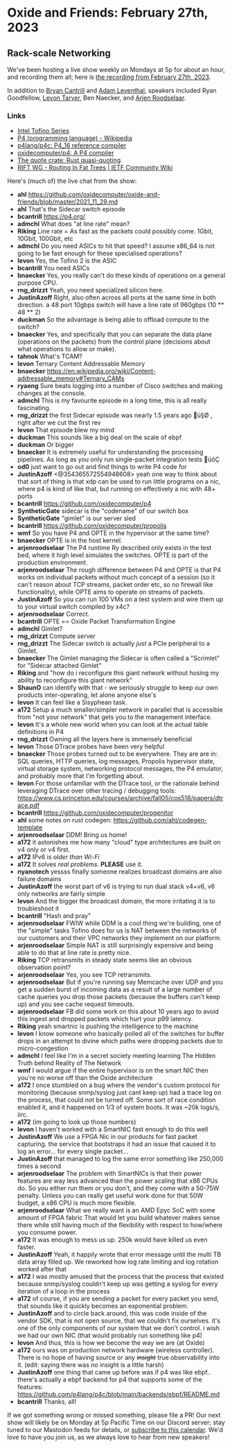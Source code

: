 # Oxide and Friends: February 27th, 2023

## Rack-scale Networking

We've been hosting a live show weekly on Mondays at 5p for about an hour,
and recording them all; here is
[the recording from February 27th, 2023](https://youtu.be/AkWh2Sms3aw).

In addition to
[Bryan Cantrill](https://mastodon.social/@bcantrill) and
[Adam Leventhal](https://mastodon.social/@ahl),
speakers included
Ryan Goodfellow,
[Levon Tarver](https://hachyderm.io/@diglett),
Ben Naecker,
and [Arjen Roodselaar](https://mastodon.social/@arjenroodselaar@octodon.social).

### Links

- [Intel Tofino Series](https://www.intel.com/content/www/us/en/products/details/network-io/programmable-ethernet-switch/tofino-series.html)
- [P4 (programming language) - Wikipedia](https://en.wikipedia.org/wiki/P4_(programming_language))
- [p4lang/p4c: P4_16 reference compiler](https://github.com/p4lang/p4c)
- [oxidecomputer/p4: A P4 compiler](https://github.com/oxidecomputer/p4)
- [The quote crate: Rust quasi-quoting](https://github.com/dtolnay/quote)
- [RIFT WG - Routing In Fat Trees | IETF Community Wiki](https://wiki.ietf.org/group/rift)

Here's (much of) the live chat from the show:

- **ahl** https://github.com/oxidecomputer/oxide-and-friends/blob/master/2021_11_29.md
- **ahl** That's the Sidecar switch episode
- **bcantrill** https://p4.org/
- **admchl** What does "at line rate" mean?
- **Riking** Line rate = As fast as the packets could possibly come. 1Gbit, 10Gbit, 100Gbit, etc
- **admchl** Do you need ASICs to hit that speed? I assume x86_64 is not going to be fast enough for these specialised operations?
- **levon** Yes, the Tofino 2 is the ASIC
- **bcantrill** You need ASICs
- **bnaecker** Yes, you really can't do these kinds of operations on a general purpose CPU.
- **rng_drizzt** Yeah, you need specialized silicon here.
- **JustinAzoff** Right, also often across all ports at the same time in both direction. a 48 port 10gbps switch will have a line rate of 960gbps (10 ** 48 ** 2)
- **duckman** So the advantage is being able to offload compute to the switch?
- **bnaecker** Yes, and specifically that you can separate the data plane (operations on the packets) from the control plane (decisions about what operations to allow or make).
- **tahnok** What's TCAM?
- **levon** Ternary Content Addressable Memory
- **bnaecker** https://en.wikipedia.org/wiki/Content-addressable_memory#Ternary_CAMs
- **ryaeng** Sure beats logging into a number of Cisco switches and making changes at the console.
- **admchl** This is my favourite episode in a long time, this is all really fascinating.
- **rng_drizzt** the first Sidecar episode was nearly 1.5 years ago ü§Ø , right after we cut the first rev
- **levon** That episode blew my mind
- **duckman** This sounds like a big deal on the scale of ebpf
- **duckman** Or bigger
- **bnaecker** It is extremely useful for understanding the processing pipelines. As long as you only run single-packet integration tests üôÇ
- **od0** just want to go out and find things to write P4 code for
- **JustinAzoff** <@354365572554948608> yeah one way to think about that sort of thing is that xdp can be used to run little programs on a nic, where p4 is kind of like that, but running on effectively a nic with 48+ ports
- **bcantrill** https://github.com/oxidecomputer/p4
- **SyntheticGate** sidecar is the "codename" of our switch box
- **SyntheticGate** "gimlet" is our server sled
- **bcantrill** https://github.com/oxidecomputer/propolis
- **wmf** So you have P4 and OPTE in the hypervisor at the same time?
- **bnaecker** OPTE is in the host kernel.
- **arjenroodselaar** The P4 runtime Ry described only exists in the test bed, where it high level simulates the switches. OPTE is part of the production environment.
- **arjenroodselaar** The rough difference between P4 and OPTE is that P4 works on individual packets without much concept of a session (so it can't reason about TCP streams, packet order etc, so no firewall like functionality), while OPTE aims to operate on streams of packets.
- **JustinAzoff** So you can run 100 VMs on a test system and wire them up to your virtual switch compiled by x4c?
- **arjenroodselaar** Correct.
- **bcantrill** OPTE == Oxide Packet Transformation Engine
- **admchl** Gimlet?
- **rng_drizzt** Compute server
- **rng_drizzt** The Sidecar switch is actually _just_ a PCIe peripheral to a Gimlet.
- **bnaecker** The Gimlet managing the Sidecar is often called a "Scrimlet" for "Sidecar attached Gimlet"
- **Riking** and "how do i reconfigure this giant network without hosing my ability to reconfigure this giant network"
- **ShaunO** can identify with that - we seriously struggle to keep our own products inter-operating, let alone anyone else's
- **levon** It can feel like a Sisyphean task.
- **a172** Setup a much smaller/simpler network in parallel that is accessible from "not your network" that gets you to the management interface.
- **levon** It's a whole new world when you can look at the actual table definitions in  P4
- **rng_drizzt** Owning all the layers here is immensely beneficial
- **levon** Those DTrace probes have been very helpful
- **bnaecker** Those probes turned out to be everywhere. They are are in: SQL queries, HTTP queries, log messages, Propolis hypervisor state, virtual storage system, networking protocol messages, the P4 emulator, and probably more that I'm forgetting about.
- **levon** For those unfamiliar with the DTrace tool, or the rationale behind leveraging DTrace over other tracing / debugging tools:
https://www.cs.princeton.edu/courses/archive/fall05/cos518/papers/dtrace.pdf
- **bcantrill** https://github.com/oxidecomputer/progenitor
- **ahl** some notes on rust codegen: https://github.com/ahl/codegen-template
- **arjenroodselaar** DDM! Bring us home!
- **a172** it astonishes me how many "cloud" type architectures are built on v4 only or v4 first.
- **a172** IPv6 is _older than Wi-Fi_
- **a172** It solves _real problems_. **PLEASE** use it.
- **nyanotech** yessss finally someone realizes broadcast domains are also failure domains
- **JustinAzoff** the worst part of v6 is trying to run dual stack v4+v6, v6 only networks are fairly simple
- **levon** And the bigger the broadcast domain, the more irritating it is to troubleshoot it
- **bcantrill** "Hash and pray"
- **arjenroodselaar** FWIW while DDM is a cool thing we're building, one of the "simple" tasks Tofino does for us is NAT between the networks of our customers and their VPC networks they implement on our platform.
- **arjenroodselaar** Simple NAT is still surprisingly expensive and being able to do that at line rate is pretty nice.
- **Riking** TCP retransmits in steady state seems like an obvious observation point?
- **arjenroodselaar** Yes, you see TCP retransmits.
- **arjenroodselaar** But if you're running say Memcache over UDP and you get a sudden burst of incoming data as a result of a large number of cache queries you drop those packets (because the buffers can't keep up) and you see cache request timeouts.
- **arjenroodselaar** FB did some work on this about 10 years ago to avoid this ingest and dropped packets which hurt your p99 latency.
- **Riking** yeah smartnic is pushing the intelligence to the machine
- **levon** I know someone who basically polled all of the switches for buffer drops in an attempt to divine which paths were dropping packets due to micro-congestion
- **admchl** I feel like I'm in a secret society meeting learning The Hidden Truth behind Reality of The Network
- **wmf** I would argue if the entire hypervisor is on the smart NIC then you're no worse off than the Oxide architecture
- **a172** I once stumbled on a bug where the vendor's custom protocol for monitoring (because snmp/syslog just cant keep up) had a trace log on the process, that could not be turned off. Some sort of race condition enabled it, and it happened on 1/3 of system boots. It was ~20k logs/s, iirc.
- **a172** (im going to look up those numbers)
- **levon** I haven't worked with a SmartNIC fast enough to do this well
- **JustinAzoff** We use a FPGA Nic in our products for fast packet capturing. the service that bootstraps it had an issue that caused it to log an error... for every single packet...
- **JustinAzoff** that managed to log the same error something like 250,000 times a second
- **arjenroodselaar** The problem with SmartNICs is that their power features are way less advanced than the power scaling that x86 CPUs do. So you either run them or you don't, and they come with a 50-75W penalty. Unless you can really get useful work done for that 50W budget, a x86 CPU is much more flexible.
- **arjenroodselaar** What we really want is an AMD Epyc SoC with some amount of FPGA fabric That would let you build whatever makes sense there while still having much of the flexibility with respect to how/where you consume power.
- **a172** It was enough to mess us up. 250k would have killed us even faster.
- **JustinAzoff** Yeah, it happily wrote that error message until the multi TB data array filled up. We reworked how log rate limiting and log rotation worked after that
- **a172** I was mostly amused that the process that the process that existed because snmp/syslog couldn't keep up was getting a syslog for every iteration of a loop in the process
- **a172** of course, if you are sending a packet for every packet you send, that sounds like it quickly becomes an exponential problem.
- **JustinAzoff** and to circle back around, this was code inside of the vendor SDK, that is not open source, that we couldn't fix ourselves. it's one of the only components of our system that we don't control. i wish we had our own NIC (that would probably run something like p4)
- **levon** And thus, this is how we become the way we are (at Oxide)
- **a172** ours was on production network hardware (wireless controller). There is no hope of having source or any ~~insight~~ true observability into it. (edit: saying there was _no_ insight is a little harsh)
- **JustinAzoff** one thing that came up before was if p4 was like ebpf.. there's actually a ebpf backend for p4 that supports some of the features: https://github.com/p4lang/p4c/blob/main/backends/ebpf/README.md
- **bcantrill** Thanks, all!

If we got something wrong or missed something, please file a PR!
Our next show will likely be on Monday at 5p Pacific Time on our Discord
server; stay tuned to our Mastodon feeds for details, or [subscribe to this
calendar](https://sesh.fyi/api/calendar/v2/iMdFbuFRupMwuTiwvXswNU.ics).  We'd
love to have you join us, as we always love to hear from new speakers!
